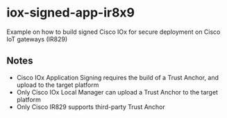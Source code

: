 # iox-signed-app-ir8x9
Example on how to build signed Cisco IOx for secure deployment on Cisco IoT gateways (IR829)

## Notes

* Cisco IOx Application Signing requires the build of a Trust Anchor, and upload to the target platform
* Only Cisco IOx Local Manager can upload a Trust Anchor to the target platform 
* Only Cisco IR829 supports third-party Trust Anchor

